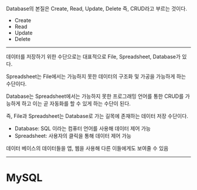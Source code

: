 Database의 본질은 Create,  Read, Update, Delete 즉, CRUD라고 부르는 것이다.

- Create
- Read
- Update
- Delete

----

데이터를 저장하기 위한 수단으로는 대표적으로 File, Spreadsheet, Database가 있다.

Spreadsheet는 File에서는 가능하지 못한 데이터의 구조화 및 가공을 가능하게 하는 수단이다.

Database는 Spreadsheet에서는 가능하지 못한 프로그래밍 언어를 통한 CRUD를 가능하게 하고 이는 곧 자동화를 할 수 있게 하는 수단이 된다.

즉, File과 Spreadsheet는 Database로 가는 길목에 존재하는 데이터 저장 수단이다.

- Database: SQL 이라는 컴퓨터 언어를 사용해 데이터 제어 가능
- Spreadsheet: 사용자의 클릭을 통해 데이터 제어 가능

데이터 베이스의 데이터들을 앱, 웹을 사용해 다른 이들에게도 보여줄 수 있음

----

# MySQL

